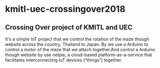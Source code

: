 # kmitl-uec-crossingover2018
Crossing Over project of KMITL and UEC
-----------------------------------------------------------------------------------------------------------
It's a simple IoT project that we control the rotation of the maze though website across the country, Thailand to Japan.
By we use a Arduino to control a motor of the maze that we attach together.And control a Arduino though website by use netpie, a cloud-based platform-as-a-service that facilitates interconnecting IoT devices (“things”) together.
